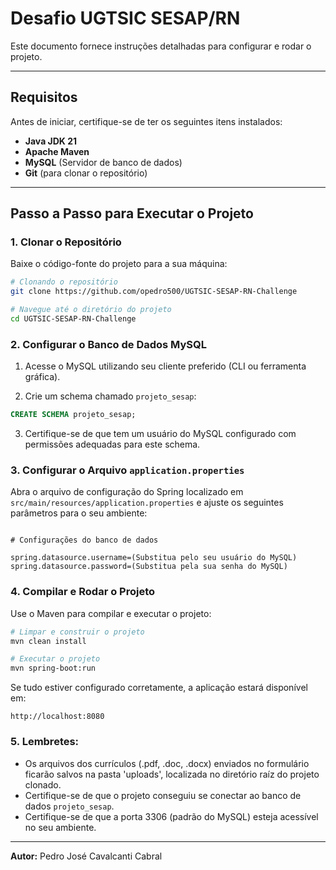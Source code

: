 # Desafio UGTSIC SESAP/RN

Este documento fornece instruções detalhadas para configurar e rodar o projeto.

---

## Requisitos

Antes de iniciar, certifique-se de ter os seguintes itens instalados:

- **Java JDK 21**
- **Apache Maven**
- **MySQL** (Servidor de banco de dados)
- **Git** (para clonar o repositório)

---

## Passo a Passo para Executar o Projeto

### 1. Clonar o Repositório

Baixe o código-fonte do projeto para a sua máquina:

```bash
# Clonando o repositório
git clone https://github.com/opedro500/UGTSIC-SESAP-RN-Challenge

# Navegue até o diretório do projeto
cd UGTSIC-SESAP-RN-Challenge
```

### 2. Configurar o Banco de Dados MySQL

1. Acesse o MySQL utilizando seu cliente preferido (CLI ou ferramenta gráfica).

2. Crie um schema chamado `projeto_sesap`:

```sql
CREATE SCHEMA projeto_sesap;
```

3. Certifique-se de que tem um usuário do MySQL configurado com permissões adequadas para este schema.

### 3. Configurar o Arquivo `application.properties`

Abra o arquivo de configuração do Spring localizado em `src/main/resources/application.properties` e ajuste os seguintes parâmetros para o seu ambiente:

```application.properties

# Configurações do banco de dados

spring.datasource.username=(Substitua pelo seu usuário do MySQL)
spring.datasource.password=(Substitua pela sua senha do MySQL)

```

### 4. Compilar e Rodar o Projeto

Use o Maven para compilar e executar o projeto:

```bash
# Limpar e construir o projeto
mvn clean install

# Executar o projeto
mvn spring-boot:run
```

Se tudo estiver configurado corretamente, a aplicação estará disponível em:

```
http://localhost:8080
```

### 5. Lembretes:

- Os arquivos dos currículos (.pdf, .doc, .docx) enviados no formulário ficarão salvos na pasta 'uploads', localizada no diretório raíz do projeto clonado.
- Certifique-se de que o projeto conseguiu se conectar ao banco de dados `projeto_sesap`.
- Certifique-se de que a porta 3306 (padrão do MySQL) esteja acessível no seu ambiente.

---

**Autor:** Pedro José Cavalcanti Cabral

